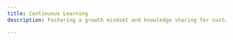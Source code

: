 ```yaml
---
title: Continuous Learning
description: Fostering a growth mindset and knowledge sharing for sustained team improvement.

---
```


